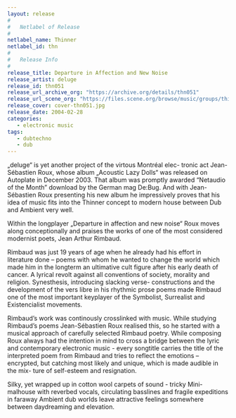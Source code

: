 ```yaml
---
layout: release
#
#   Netlabel of Release
#
netlabel_name: Thinner
netlabel_id: thn
#
#   Release Info
#
release_title: Departure in Affection and New Noise
release_artist: deluge
release_id: thn051
release_url_archive_org: "https://archive.org/details/thn051"
release_url_scene_org: "https://files.scene.org/browse/music/groups/thinner/zip/"
release_cover: cover-thn051.jpg
release_date: 2004-02-28
categories:
   - electronic music
tags:
   - dubtechno
   - dub
---
```

„deluge“ is yet another project of the virtous Montréal elec-
tronic act Jean-Sébastien Roux, whose album „Acoustic Lazy Dolls“ was released on Autoplate in December 2003. That album was promptly awarded “Netaudio of the Month” download by the German mag De:Bug. And with Jean-Sébastien Roux presenting his new album he impressively proves that his idea of music fits into the Thinner concept to modern house between Dub and Ambient very well.

Within the longplayer „Departure in affection and new noise“ Roux moves along conceptionally and praises the works of one of the most considered modernist poets, Jean Arthur Rimbaud.

Rimbaud was just 19 years of age when he already had his effort in literature done – poems with whom he wanted to change the world which made him in the longterm an ultimative cult figure after his early death of cancer. A lyrical revolt against all conventions of society, morality and religion. Synesthesis, introducing slacking verse- constructions and the development of the vers libre in his rhythmic prose poems made Rimbaud one of the most important keyplayer of the Symbolist, Surrealist and Existencialist movements.

Rimbaud’s work was continously crosslinked with music. While studying Rimbaud’s poems Jean-Sébastien Roux realised this, so he started with a musical approach of carefully selected Rimbaud poetry. While composing Roux always had the intention in mind to cross a bridge between the lyric and contemporary electronic music - every songtitle carries the title of the interpreted poem from Rimbaud and tries to reflect the emotions – encrypted, but catching most likely and unique, which is made audible in the mix-
ture of self-esteem and resignation.

Silky, yet wrapped up in cotton wool carpets of sound - tricky Mini-
malhouse with reverbed vocals, circulating basslines and fragile expeditions in faraway Ambient dub worlds leave attractive feelings somewhere between daydreaming and elevation.